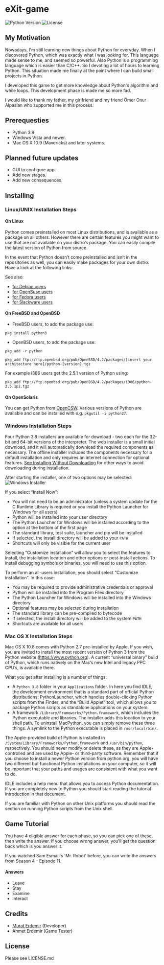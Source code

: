 # eXit-game
![Python Version](https://img.shields.io/badge/Python-3.8-blue)
![License](https://img.shields.io/github/license/mrterdemir/eXit-game)

## My Motivation
Nowadays, I'm still learning new things about Python for everyday. When I discovered Python, which was exactly what I was looking for. This language made sense to me, and seemed so powerful. Also Python is a programming language which is easier than C/C++. So I devoting a lot of hours to learning Python. This situation made me finally at the point where I can build small projects in Python.

I developed this game to get more knowledge about Python's algorithm and while loops. This development phase is made me so more fad.

I would like to thank my father, my girlfriend and my friend Ömer Onur Alpaslan who supported me in this process.

## Prerequesties
- Python 3.8
- Windows Vista and newer.
- Mac OS X 10.9 (Mavericks) and later systems.

## Planned future updates
- GUI to configure app.
- Add new stages.
- Add new consequences.

## Installing
### Linux/UNIX Installation Steps
#### On Linux
Python comes preinstalled on most Linux distributions, and is available as a package on all others. However there are certain features you might want to use that are not available on your distro’s package. You can easily compile the latest version of Python from source.

In the event that Python doesn’t come preinstalled and isn’t in the repositories as well, you can easily make packages for your own distro. Have a look at the following links:

See also:

- [for Debian users](https://www.debian.org/doc/manuals/maint-guide/first.en.html)
- [for OpenSuse users](https://en.opensuse.org/Portal:Packaging)
- [for Fedora users](https://docs.fedoraproject.org//en-US/Fedora_Draft_Documentation/0.1/html/RPM_Guide/ch-creating-rpms.html)
- [for Slackware users](http://www.slackbook.org/html/package-management-making-packages.html)
#### On FreeBSD and OpenBSD
- FreeBSD users, to add the package use:

```pkg install python3```

- OpenBSD users, to add the package use:

```pkg_add -r python```

```pkg_add ftp://ftp.openbsd.org/pub/OpenBSD/4.2/packages/[insert your architecture here]/python-[version].tgz```

For example i386 users get the 2.5.1 version of Python using:

```pkg_add ftp://ftp.openbsd.org/pub/OpenBSD/4.2/packages/i386/python-2.5.1p2.tgz```

#### On OpenSolaris
You can get Python from [OpenCSW](https://www.opencsw.org/). Various versions of Python are available and can be installed with e.g. ```pkgutil -i python27```.

### Windows Installation Steps
Four Python 3.8 installers are available for download - two each for the 32-bit and 64-bit versions of the interpreter. The web installer is a small initial download, and it will automatically download the required components as necessary. The offline installer includes the components necessary for a default installation and only requires an internet connection for optional features. [See Installing Without Downloading](https://docs.python.org/3/using/windows.html#install-layout-option) for other ways to avoid downloading during installation.

After starting the installer, one of two options may be selected:
![Windows Installer](https://docs.python.org/3/_images/win_installer.png)

If you select “Install Now”:

- You will not need to be an administrator (unless a system update for the C Runtime Library is required or you install the Python Launcher for Windows for all users)
- Python will be installed into your user directory
- The Python Launcher for Windows will be installed according to the option at the bottom of the first page
- The standard library, test suite, launcher and pip will be installed
- If selected, the install directory will be added to your ```PATH```
- Shortcuts will only be visible for the current user

Selecting “Customize installation” will allow you to select the features to install, the installation location and other options or post-install actions. To install debugging symbols or binaries, you will need to use this option.

To perform an all-users installation, you should select “Customize installation”. In this case:

- You may be required to provide administrative credentials or approval
- Python will be installed into the Program Files directory
- The Python Launcher for Windows will be installed into the Windows directory
- Optional features may be selected during installation
- The standard library can be pre-compiled to bytecode
- If selected, the install directory will be added to the system ```PATH```
- Shortcuts are available for all users

### Mac OS X Installation Steps
Mac OS X 10.8 comes with Python 2.7 pre-installed by Apple. If you wish, you are invited to install the most recent version of Python 3 from the Python website (https://www.python.org). A current “universal binary” build of Python, which runs natively on the Mac’s new Intel and legacy PPC CPU’s, is available there.

What you get after installing is a number of things:

- A ```Python 3.8``` folder in your ```Applications``` folder. In here you find IDLE, the development environment that is a standard part of official Python distributions; PythonLauncher, which handles double-clicking Python scripts from the Finder; and the “Build Applet” tool, which allows you to package Python scripts as standalone applications on your system.
- A framework ```/Library/Frameworks/Python.framework```, which includes the Python executable and libraries. The installer adds this location to your shell path. To uninstall MacPython, you can simply remove these three things. A symlink to the Python executable is placed in ```/usr/local/bin/```.

The Apple-provided build of Python is installed in ```/System/Library/Frameworks/Python.framework``` and ```/usr/bin/python```, respectively. You should never modify or delete these, as they are Apple-controlled and are used by Apple- or third-party software. Remember that if you choose to install a newer Python version from python.org, you will have two different but functional Python installations on your computer, so it will be important that your paths and usages are consistent with what you want to do.

IDLE includes a help menu that allows you to access Python documentation. If you are completely new to Python you should start reading the tutorial introduction in that document.

If you are familiar with Python on other Unix platforms you should read the section on running Python scripts from the Unix shell.

## Game Tutorial
You have 4 eligible answer for each phase, so you can pick one of these, then write the answer. If you choose wrong answer, you'll get the question back which is you answer it.

If you watched Sam Esmail's 'Mr. Robot' before, you can write the answers from Season 4 - Episode 11.

#### Answers
- Leave
- Stay
- Examine
- Interact

## Credits
- [Murat Erdemir](https://github.com/mrterdemir) (Developer)
- Ahmet Erdemir (Game Tester)

## License
Please see LICENSE.md
